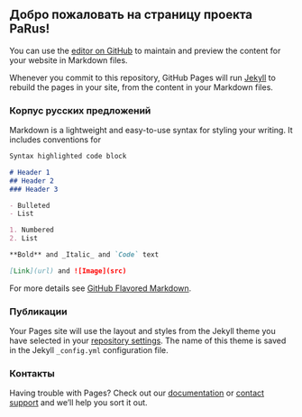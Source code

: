## Добро пожаловать на страницу проекта PaRus!

You can use the [editor on GitHub](https://github.com/nathalievlassova/PaRus/edit/master/README.md) to maintain and preview the content for your website in Markdown files.

Whenever you commit to this repository, GitHub Pages will run [Jekyll](https://jekyllrb.com/) to rebuild the pages in your site, from the content in your Markdown files.

### Корпус русских предложений

Markdown is a lightweight and easy-to-use syntax for styling your writing. It includes conventions for

```markdown
Syntax highlighted code block

# Header 1
## Header 2
### Header 3

- Bulleted
- List

1. Numbered
2. List

**Bold** and _Italic_ and `Code` text

[Link](url) and ![Image](src)
```

For more details see [GitHub Flavored Markdown](https://guides.github.com/features/mastering-markdown/).

### Публикации

Your Pages site will use the layout and styles from the Jekyll theme you have selected in your [repository settings](https://github.com/nathalievlassova/PaRus/settings). The name of this theme is saved in the Jekyll `_config.yml` configuration file.

### Контакты

Having trouble with Pages? Check out our [documentation](https://help.github.com/categories/github-pages-basics/) or [contact support](https://github.com/contact) and we’ll help you sort it out.
